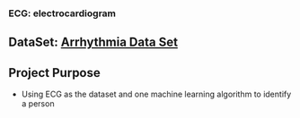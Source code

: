 ### ECG: electrocardiogram

## DataSet: [Arrhythmia Data Set](https://archive.ics.uci.edu/ml/datasets/Arrhythmia)

## Project Purpose

+ Using ECG as the dataset and one machine learning algorithm to identify a person
